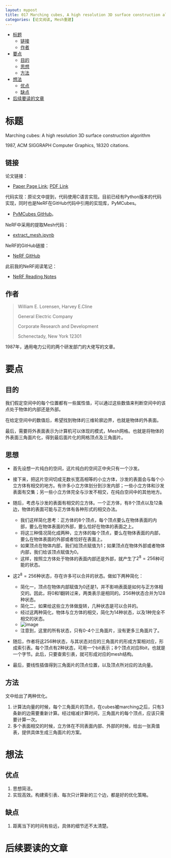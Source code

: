```yaml
---
layout: mypost
title: 017 Marching cubes, A high resolution 3D surface construction algorithm
categories: [论文阅读, Mesh重建]
---
```


- [标题](#标题)
  - [链接](#链接)
  - [作者](#作者)
- [要点](#要点)
  - [目的](#目的)
  - [思想](#思想)
  - [方法](#方法)
- [想法](#想法)
  - [优点](#优点)
  - [缺点](#缺点)
- [后续要读的文章](#后续要读的文章)


# 标题

Marching cubes: A high resolution 3D surface construction algorithm

1987, ACM SIGGRAPH Computer Graphics, 18320 citations.

## 链接

论文链接：

- [Paper Page Link](https://dl.acm.org/doi/abs/10.1145/37402.37422); [PDF Link](https://dl.acm.org/doi/pdf/10.1145/37402.37422)

代码实现：原论文中提到，代码使用C语言实现。目前已经有Python版本的代码实现，同时也是NeRF在GitHub代码中引用的实现库，PyMCubes。

- [PyMCubes GitHub](https://github.com/pmneila/PyMCubes)。

NeRF中采用的提取Mesh代码：

- [extract_mesh.ipynb](https://github.com/bmild/nerf/blob/master/extract_mesh.ipynb)

NeRF的GitHub链接：

- [NeRF GitHub](https://github.com/bmild/nerf)

此前我的NeRF阅读笔记：

- [NeRF Reading Notes](https://zhangwenniu.github.io/posts/2022/10/11/015-NeRF-Representing-Scenes-as-Neural-Radiance-Fields-for-View-Synthesis.html)

##  作者

> William E. Lorensen, Harvey E.Cline
>
> General Electric Company
>
> Corporate Research and Development
>
> Schenectady, New York 12301

1987年，通用电力公司的两个研发部门的大佬写的文章。

# 要点

## 目的

我们假定空间中的每个位置都有一些属性值，可以通过这些数值来判断空间中的该点处于物体的内部还是外部。

在给定空间中的数值后，希望找到物体的三维轮廓边界，也就是物体的外表面。

最后，需要将外表面表示为计算机可以体现的模式，Mesh网格。也就是将物体的外表面三角面片化，得到最后面片化的网格顶点及三角面片。

## 思想

- 首先设想一片纯白的空间，这片纯白的空间正中央只有一个沙发。

- 接下来，把这片空间切成无数长宽高相等的小立方体，沙发的表面会与每个小立方体有相交的地方。有许多小立方体划分到沙发内部；一些小立方体和沙发表面有交集；另一些小立方体完全与沙发不相交，在纯白空间中的其他地方。

- 随后，考虑与沙发的表面有相交的立方体。一个正方体，有8个顶点以及12条边，物体的表面可能与正方体有各种形式的相交办法。
  - 我们这样简化思考：正方体的8个顶点，每个顶点要么在物体表面的内部，要么在物体表面的外部，要么恰好在物体的表面之上。
  - 将这三种情况简化成两种，立方体的每个顶点，要么在物体表面的内部，要么在物体表面的外部或者恰好在表面上。
  - 如果顶点在物体内部，我们给顶点赋值为1；如果顶点在物体外部或者物体内部，我们给该顶点赋值为0。
  - 这样，按照立方体处于物体的表面内部还是外部，就产生了$2^{8}=256$种可能的状态。
- 这$2^{8}=256$种状态，存在许多可以合并的状态。做如下两种简化：
  - 简化一，顶点在物体内部赋值为0还是1，并不影响表面是如何与正方体相交的。因此，将0和1翻转过来，两类表示是相同的。256种状态合并为128种状态。
  - 简化二，如果给这些立方体做旋转，几种状态是可以合并的。
  - 经过这两种简化，物体与立方体的相交，简化为14种状态，以及1种完全不相交的状态。
  - ![image](image-20221018225005894.png)
  - 注意到，这里的所有状态，只有0-4个三角面片，没有更多三角面片了。
- 随后，作者将这256种状态，与其状态对应的三角面片的形成方案相对应，形成索引表。每个顶点有2种状态，可用一个bit表示；8个顶点对应8bit，也就是一个字节。此后，只要查索引表，就可形成对应的mesh结构。
- 最后，要线性插值得到三角面片的顶点位置，以及顶点所对应的法向量。

## 方法

文中给出了两种优化。

1. 计算法向量的时候，每个三角面片的顶点，在cubes被marching之后，只有3条新的边需要重新计算。经过缩减计算时间，三角面片的每个顶点，应该只需要计算一次。
2. 多个表面相交的时候，立方体在不同表面内部、外部的时候，给出一张真值表，提供具体生成三角面片的方案。

# 想法

## 优点

1. 思想简洁。
1. 实现高效。构建索引表、每次只计算新的三个边，都是好的优化策略。

## 缺点

1. 距离当下的时间有些远，具体的细节还不太清楚。

# 后续要读的文章
